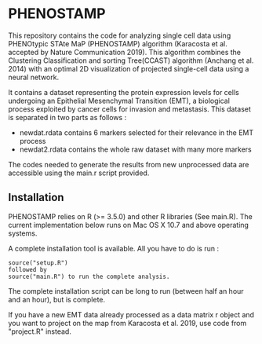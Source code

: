 # PHENOSTAMP

This repository contains the code for analyzing single cell data using PHENOtypic STAte MaP (PHENOSTAMP) algorithm (Karacosta et al. accepted by Nature Communication 2019). This algorithm combines the Clustering Classification and sorting Tree(CCAST) algorithm (Anchang et al. 2014) with an optimal 2D visualization of projected single-cell data using a neural network.

It contains a dataset representing the protein expression levels for cells undergoing an Epithelial Mesenchymal Transition (EMT), a biological process exploited by cancer cells for invasion and metastasis. This dataset is separated in two parts as follows :
+ newdat.rdata contains 6 markers selected for their relevance in the EMT process
+ newdat2.rdata contains the whole raw dataset with many more markers

The codes needed to generate the results from new unprocessed data are accessible using the main.r script provided.

## Installation
PHENOSTAMP relies on R (>= 3.5.0) and other R libraries (See main.R). The current implementation below runs on Mac OS X 10.7 and above operating systems.

A complete installation tool is available. All you have to do is run :
```{R}
source("setup.R")
followed by 
source("main.R") to run the complete analysis.
```
The complete installation script can be long to run (between half an hour and an hour), but is complete.

If you have a new EMT data already processed as a data matrix r object and you want to project on the map from Karacosta et al. 2019, use code from "project.R" instead.

